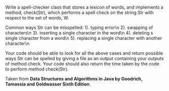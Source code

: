 Write a spell-checker class that stores a lexicon of words, and implements a method, check(Str), which performs a spell check on the string Str with respect to the set of words, W.

Common ways Str can be misspelled:
1). typing error\n
2). swapping of characters\n
3). inserting a single character in the word\n
4). deleting s single character from a word\n
5). replacing a single character with another character\n

Your code should be able to look for all the above cases and return possible ways Str can be spelled by giving a file as an output containing your outputs of method check.
Your code should also return the time taken by the code to perform method check(Str).

Taken from **Data Structures and Algorithms in Java by Goodrich, Tamassia and  Goldwasser Sixth Edition**.
